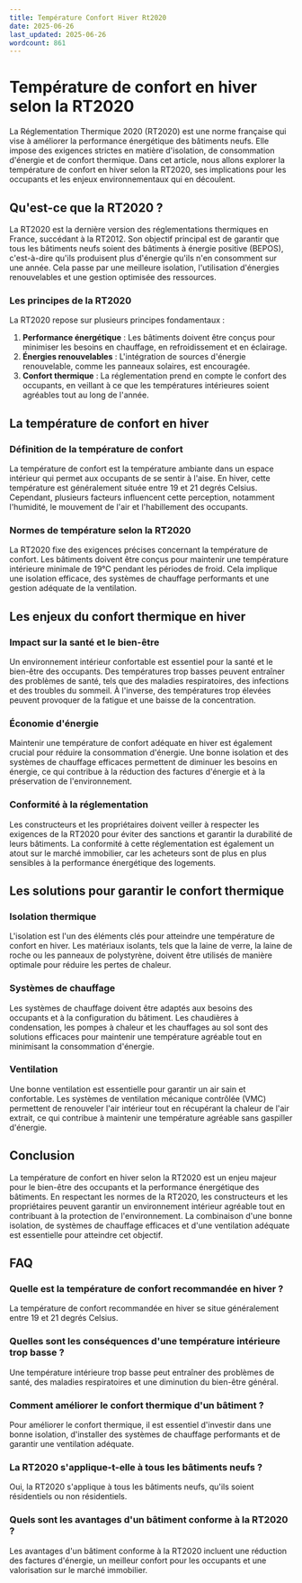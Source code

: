 ```yaml
---
title: Température Confort Hiver Rt2020
date: 2025-06-26
last_updated: 2025-06-26
wordcount: 861
---
```


# Température de confort en hiver selon la RT2020

La Réglementation Thermique 2020 (RT2020) est une norme française qui vise à améliorer la performance énergétique des bâtiments neufs. Elle impose des exigences strictes en matière d'isolation, de consommation d'énergie et de confort thermique. Dans cet article, nous allons explorer la température de confort en hiver selon la RT2020, ses implications pour les occupants et les enjeux environnementaux qui en découlent.

## Qu'est-ce que la RT2020 ?

La RT2020 est la dernière version des réglementations thermiques en France, succédant à la RT2012. Son objectif principal est de garantir que tous les bâtiments neufs soient des bâtiments à énergie positive (BEPOS), c'est-à-dire qu'ils produisent plus d'énergie qu'ils n'en consomment sur une année. Cela passe par une meilleure isolation, l'utilisation d'énergies renouvelables et une gestion optimisée des ressources.

### Les principes de la RT2020

La RT2020 repose sur plusieurs principes fondamentaux :

1. **Performance énergétique** : Les bâtiments doivent être conçus pour minimiser les besoins en chauffage, en refroidissement et en éclairage.
2. **Énergies renouvelables** : L'intégration de sources d'énergie renouvelable, comme les panneaux solaires, est encouragée.
3. **Confort thermique** : La réglementation prend en compte le confort des occupants, en veillant à ce que les températures intérieures soient agréables tout au long de l'année.

## La température de confort en hiver

### Définition de la température de confort

La température de confort est la température ambiante dans un espace intérieur qui permet aux occupants de se sentir à l'aise. En hiver, cette température est généralement située entre 19 et 21 degrés Celsius. Cependant, plusieurs facteurs influencent cette perception, notamment l'humidité, le mouvement de l'air et l'habillement des occupants.

### Normes de température selon la RT2020

La RT2020 fixe des exigences précises concernant la température de confort. Les bâtiments doivent être conçus pour maintenir une température intérieure minimale de 19°C pendant les périodes de froid. Cela implique une isolation efficace, des systèmes de chauffage performants et une gestion adéquate de la ventilation.

## Les enjeux du confort thermique en hiver

### Impact sur la santé et le bien-être

Un environnement intérieur confortable est essentiel pour la santé et le bien-être des occupants. Des températures trop basses peuvent entraîner des problèmes de santé, tels que des maladies respiratoires, des infections et des troubles du sommeil. À l'inverse, des températures trop élevées peuvent provoquer de la fatigue et une baisse de la concentration.

### Économie d'énergie

Maintenir une température de confort adéquate en hiver est également crucial pour réduire la consommation d'énergie. Une bonne isolation et des systèmes de chauffage efficaces permettent de diminuer les besoins en énergie, ce qui contribue à la réduction des factures d'énergie et à la préservation de l'environnement.

### Conformité à la réglementation

Les constructeurs et les propriétaires doivent veiller à respecter les exigences de la RT2020 pour éviter des sanctions et garantir la durabilité de leurs bâtiments. La conformité à cette réglementation est également un atout sur le marché immobilier, car les acheteurs sont de plus en plus sensibles à la performance énergétique des logements.

## Les solutions pour garantir le confort thermique

### Isolation thermique

L'isolation est l'un des éléments clés pour atteindre une température de confort en hiver. Les matériaux isolants, tels que la laine de verre, la laine de roche ou les panneaux de polystyrène, doivent être utilisés de manière optimale pour réduire les pertes de chaleur.

### Systèmes de chauffage

Les systèmes de chauffage doivent être adaptés aux besoins des occupants et à la configuration du bâtiment. Les chaudières à condensation, les pompes à chaleur et les chauffages au sol sont des solutions efficaces pour maintenir une température agréable tout en minimisant la consommation d'énergie.

### Ventilation

Une bonne ventilation est essentielle pour garantir un air sain et confortable. Les systèmes de ventilation mécanique contrôlée (VMC) permettent de renouveler l'air intérieur tout en récupérant la chaleur de l'air extrait, ce qui contribue à maintenir une température agréable sans gaspiller d'énergie.

## Conclusion

La température de confort en hiver selon la RT2020 est un enjeu majeur pour le bien-être des occupants et la performance énergétique des bâtiments. En respectant les normes de la RT2020, les constructeurs et les propriétaires peuvent garantir un environnement intérieur agréable tout en contribuant à la protection de l'environnement. La combinaison d'une bonne isolation, de systèmes de chauffage efficaces et d'une ventilation adéquate est essentielle pour atteindre cet objectif.

## FAQ

### Quelle est la température de confort recommandée en hiver ?

La température de confort recommandée en hiver se situe généralement entre 19 et 21 degrés Celsius.

### Quelles sont les conséquences d'une température intérieure trop basse ?

Une température intérieure trop basse peut entraîner des problèmes de santé, des maladies respiratoires et une diminution du bien-être général.

### Comment améliorer le confort thermique d'un bâtiment ?

Pour améliorer le confort thermique, il est essentiel d'investir dans une bonne isolation, d'installer des systèmes de chauffage performants et de garantir une ventilation adéquate.

### La RT2020 s'applique-t-elle à tous les bâtiments neufs ?

Oui, la RT2020 s'applique à tous les bâtiments neufs, qu'ils soient résidentiels ou non résidentiels.

### Quels sont les avantages d'un bâtiment conforme à la RT2020 ?

Les avantages d'un bâtiment conforme à la RT2020 incluent une réduction des factures d'énergie, un meilleur confort pour les occupants et une valorisation sur le marché immobilier.
